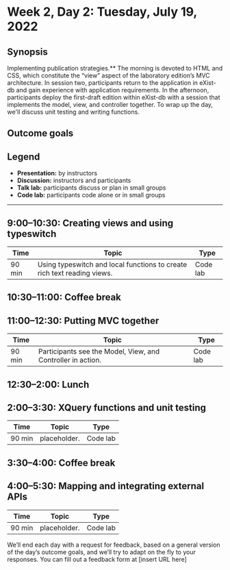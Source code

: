 # Week 2, Day 2: Tuesday, July 19, 2022
## Synopsis

Implementing publication strategies.** The morning is devoted to HTML and CSS,
                which constitute the “view” aspect of the laboratory edition’s MVC architecture. In
                session two, participants return to the application in eXist-db and gain experience
                with application requirements. In the afternoon, participants deploy the first-draft
                edition within eXist-db with a session that implements the model, view, and
                controller together. To wrap up the day, we'll discuss unit testing and writing
                functions.

## Outcome goals

## Legend

* **Presentation:** by instructors
* **Discussion:** instructors and participants
* **Talk lab:** participants discuss or plan in small groups
* **Code lab:** participants code alone or in small groups

* * *
## 9:00–10:30: Creating views and using typeswitch

Time | Topic | Type
---- | ---- | ---- 
90 min | Using typeswitch and local functions to create rich text reading views. | Code lab

## 10:30–11:00: Coffee break

## 11:00–12:30: Putting MVC together

Time | Topic | Type
---- | ---- | ---- 
90 min | Participants see the Model, View, and Controller in action. | Code lab

## 12:30–2:00: Lunch

## 2:00–3:30: XQuery functions and unit testing

Time | Topic | Type
---- | ---- | ---- 
90 min | placeholder. | Code lab

## 3:30–4:00: Coffee break

## 4:00–5:30: Mapping and integrating external APIs

Time | Topic | Type
---- | ---- | ---- 
90 min | placeholder. | Code lab

We’ll end each day with a request for feedback, based on a general version of the day’s outcome goals, and we’ll try to adapt on the fly to your responses. You can fill out a feedback form at [insert URL here]
